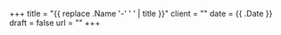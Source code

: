 +++
title = "{{ replace .Name '-' ' ' | title }}"
client = ""
date = {{ .Date }}
draft = false
url = ""
+++